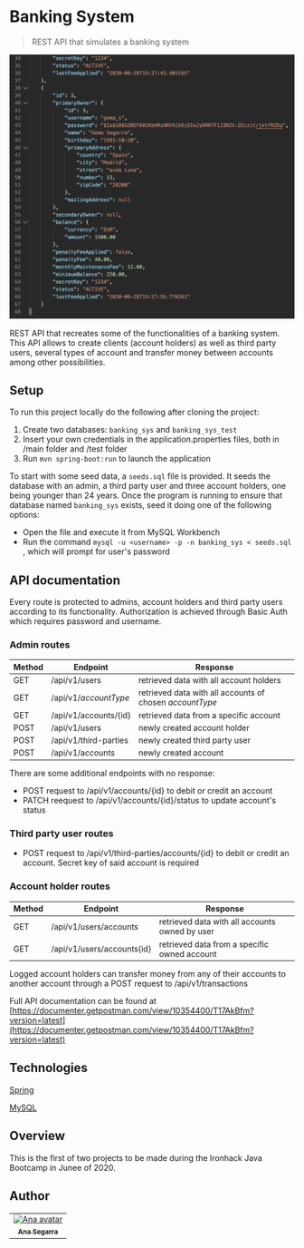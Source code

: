 # Banking System

> REST API that simulates a banking system

![api results example](readme-imgs/results.png)

REST API that recreates some of the functionalities of a banking system. This API allows to create clients (account holders) as well as third party users, several types of account and transfer money between accounts among other possibilities.

## Setup

To run this project locally do the following after cloning the project:

1. Create two databases: `banking_sys` and `banking_sys_test`
2. Insert your own credentials in the application.properties files, both in /main folder and /test folder
3. Run `mvn spring-boot:run` to launch the application

To start with some seed data, a `seeds.sql` file is provided. It seeds the database with an admin, a third party user and three account holders, one being younger than 24 years. Once the program is running to ensure that database named `banking_sys` exists, seed it doing one of the following options:

- Open the file and execute it from MySQL Workbench
- Run the command `mysql -u <username> -p -n banking_sys < seeds.sql` , which will prompt for user's password

## API documentation

Every route is protected to admins, account holders and third party users according to its functionality. Authorization is achieved through Basic Auth which requires password and username.

### Admin routes

| Method | Endpoint              | Response                                                 |
| ------ | --------------------- | -------------------------------------------------------- |
| GET    | /api/v1/users         | retrieved data with all account holders                  |
| GET    | /api/v1/_accountType_ | retrieved data with all accounts of chosen _accountType_ |
| GET    | /api/v1/accounts/{id} | retrieved data from a specific account                   |
| POST   | /api/v1/users         | newly created account holder                             |
| POST   | /api/v1/third-parties | newly created third party user                           |
| POST   | /api/v1/accounts      | newly created account                                    |

There are some additional endpoints with no response:

- POST request to /api/v1/accounts/{id} to debit or credit an account
- PATCH reequest to /api/v1/accounts/{id}/status to update account's status

### Third party user routes

- POST request to /api/v1/third-parties/accounts/{id} to debit or credit an account. Secret key of said account is required

### Account holder routes

| Method | Endpoint                   | Response                                       |
| ------ | -------------------------- | ---------------------------------------------- |
| GET    | /api/v1/users/accounts     | retrieved data with all accounts owned by user |
| GET    | /api/v1/users/accounts{id} | retrieved data from a specific owned account   |

Logged account holders can transfer money from any of their accounts to another account through a POST request to /api/v1/transactions

Full API documentation can be found at [https://documenter.getpostman.com/view/10354400/T17AkBfm?version=latest](https://documenter.getpostman.com/view/10354400/T17AkBfm?version=latest)

## Technologies

[Spring](https://spring.io/)

[MySQL](https://www.mysql.com/)

## Overview

This is the first of two projects to be made during the Ironhack Java Bootcamp in Junee of 2020.

## Author

<table>
<tr><td align="center"><a href="https://github.com/anaSegarra"><img src="https://avatars3.githubusercontent.com/u/45148338?s=400&v=4" width="100px;" alt="Ana avatar"/><br/><sub><b>Ana Segarra</b></sub></a><br/><a href="https://github.com/anaSegarra"></a>
</table>
